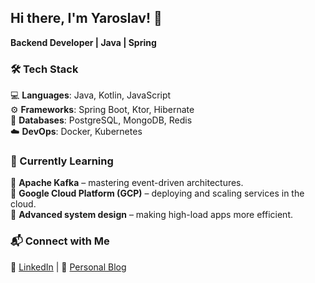 ## Hi there, I'm Yaroslav! 🚀

**Backend Developer | Java | Spring**  


### 🛠️ Tech Stack  
💻 **Languages**: Java, Kotlin, JavaScript  
⚙️ **Frameworks**: Spring Boot, Ktor, Hibernate  
💾 **Databases**: PostgreSQL, MongoDB, Redis  
☁️ **DevOps**: Docker, Kubernetes  

### 🌱 Currently Learning  
📌 **Apache Kafka** – mastering event-driven architectures.  
📌 **Google Cloud Platform (GCP)** – deploying and scaling services in the cloud.  
📌 **Advanced system design** – making high-load apps more efficient.  

### 📬 Connect with Me  
💼 [LinkedIn](www.linkedin.com/in/yaroslav-prozorov) | 📝 [Personal Blog](https://byka.hashnode.dev/) 
<!--
**BykaWF/BykaWF** is a ✨ _special_ ✨ repository because its `README.md` (this file) appears on your GitHub profile.

Here are some ideas to get you started:

- 🔭 I’m currently working on ...
- 🌱 I’m currently learning ...
- 👯 I’m looking to collaborate on ...
- 🤔 I’m looking for help with ...
- 💬 Ask me about ...
- 📫 How to reach me: ...
- 😄 Pronouns: ...
- ⚡ Fun fact: ...
-->
